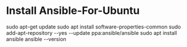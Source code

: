 # Install Ansible-For-Ubuntu
 sudo apt-get update
 sudo apt install software-properties-common
 sudo add-apt-repository --yes --update ppa:ansible/ansible
 sudo apt install ansible
  ansible --version
  
